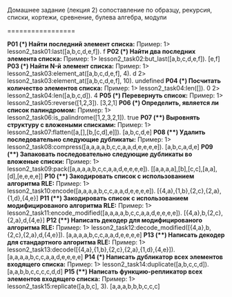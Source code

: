 Домашнее задание (лекция 2)
сопоставление по образцу, рекурсия, списки, кортежи, сревнение, булева
алгебра, модули

=================

__P01 (*) Найти последний элемент списка:__
Пример:
    1> lesson2_task01:last([a,b,c,d,e,f]).
    f
__P02 (*) Найти два последних элемента списка:__
    Пример:
    1> lesson2_task02:but_last([a,b,c,d,e,f]).
    [e,f]
__P03 (*) Найти N-й элемент списка:__
    Пример:
    1> lesson2_task03:element_at([a,b,c,d,e,f], 4).
    d
    2> lesson2_task03:element_at([a,b,c,d,e,f], 10).
    undefined
__P04 (*) Посчитать количество элементов списка:__
    Пример:
    1> lesson2_task04:len([]).
    0
    2> lesson2_task04:len([a,b,c,d]).
    4
__P05 (*) Перевернуть список:__
    Пример:
    1> lesson2_task05:reverse([1,2,3]).
    [3,2,1]
__P06 (*) Определить, является ли список палиндромом:__
    Пример:
    1> lesson2_task06:is_palindrome([1,2,3,2,1]).
    true
__P07 (**) Выровнять структуру с вложеными списками:__
    Пример:
    1> lesson2_task07:flatten([a,[],[b,[c,d],e]]).
    [a,b,c,d,e]
__P08 (**) Удалить последовательно следующие дубликаты:__
    Пример:
    1> lesson2_task08:compress([a,a,a,a,b,c,c,a,a,d,e,e,e,e]).
    [a,b,c,a,d,e]
__P09 (**) Запаковать последовательно следующие дубликаты во вложеные списки:__
    Пример:
    1> lesson2_task09:pack([a,a,a,a,b,c,c,a,a,d,e,e,e,e]).
    [[a,a,a,a],[b],[c,c],[a,a],[d],[e,e,e,e]]
__P10 (**) Закодировать список с использованием алгоритма RLE:__
    Пример:
    1> lesson2_task10:encode([a,a,a,a,b,c,c,a,a,d,e,e,e,e]).
    [{4,a},{1,b},{2,c},{2,a},{1,d},{4,e}]
__P11 (**) Закодировать список с использованием модифицированого алгоритма RLE:__
    Пример:
    1> lesson2_task11:encode_modified([a,a,a,a,b,c,c,a,a,d,e,e,e,e]).
    [{4,a},b,{2,c},{2,a},d,{4,e}]
__P12 (**) Написать декодер для модифицированого алгоритма RLE:__
    Пример:
    1> lesson2_task12:decode_modified([{4,a},b,{2,c},{2,a},d,{4,e}]).
    [a,a,a,a,b,c,c,a,a,d,e,e,e,e]
__P13 (**) Написать декодер для стандартного алгоритма RLE:__
    Пример:
    1> lesson2_task13:decode([{4,a},{1,b},{2,c},{2,a},{1,d},{4,e}]).
    [a,a,a,a,b,c,c,a,a,d,e,e,e,e]
__P14 (*) Написать дубликатор всех элементов входящего списка:__
    Пример:
    1> lesson2_task14:duplicate([a,b,c,c,d]).
    [a,a,b,b,c,c,c,c,d,d]
__P15 (**) Написать функцию-репликатор всех элементов входящего списка:__
    Пример:
    1> lesson2_task15:replicate([a,b,c], 3).
    [a,a,a,b,b,b,c,c,c]
